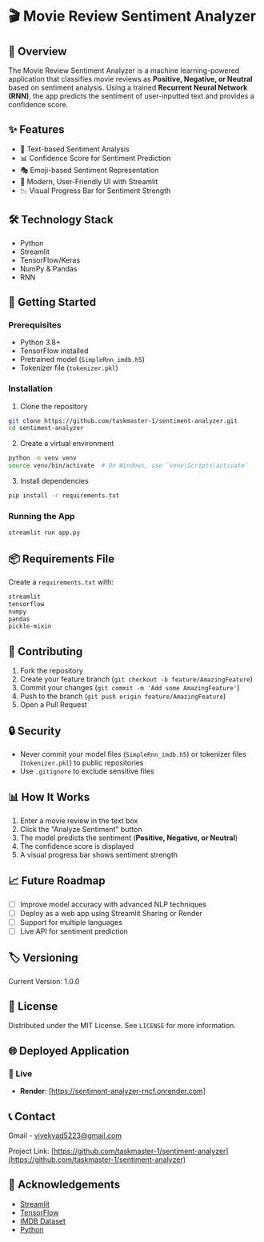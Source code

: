 # 🎬 Movie Review Sentiment Analyzer

## 📝 Overview

The Movie Review Sentiment Analyzer is a machine learning-powered application that classifies movie reviews as **Positive, Negative, or Neutral** based on sentiment analysis. Using a trained **Recurrent Neural Network (RNN)**, the app predicts the sentiment of user-inputted text and provides a confidence score.

## ✨ Features

- 📝 Text-based Sentiment Analysis
- 📊 Confidence Score for Sentiment Prediction
- 🎭 Emoji-based Sentiment Representation
- 🎨 Modern, User-Friendly UI with Streamlit
- 📉 Visual Progress Bar for Sentiment Strength

## 🛠 Technology Stack

- Python
- Streamlit
- TensorFlow/Keras
- NumPy & Pandas
- RNN

## 🚀 Getting Started

### Prerequisites

- Python 3.8+
- TensorFlow installed
- Pretrained model (`SimpleRnn_imdb.h5`)
- Tokenizer file (`tokenizer.pkl`)

### Installation

1. Clone the repository
```bash
git clone https://github.com/taskmaster-1/sentiment-analyzer.git
cd sentiment-analyzer
```

2. Create a virtual environment
```bash
python -m venv venv
source venv/bin/activate  # On Windows, use `venv\Scripts\activate`
```

3. Install dependencies
```bash
pip install -r requirements.txt
```

### Running the App

```bash
streamlit run app.py
```

## 📦 Requirements File

Create a `requirements.txt` with:
```txt
streamlit
tensorflow
numpy
pandas
pickle-mixin
```

## 🤝 Contributing

1. Fork the repository
2. Create your feature branch (`git checkout -b feature/AmazingFeature`)
3. Commit your changes (`git commit -m 'Add some AmazingFeature'`)
4. Push to the branch (`git push origin feature/AmazingFeature`)
5. Open a Pull Request

## 🔒 Security

- Never commit your model files (`SimpleRnn_imdb.h5`) or tokenizer files (`tokenizer.pkl`) to public repositories
- Use `.gitignore` to exclude sensitive files

## 📊 How It Works

1. Enter a movie review in the text box
2. Click the "Analyze Sentiment" button
3. The model predicts the sentiment (**Positive, Negative, or Neutral**)
4. The confidence score is displayed
5. A visual progress bar shows sentiment strength

## 📈 Future Roadmap

- [ ] Improve model accuracy with advanced NLP techniques
- [ ] Deploy as a web app using Streamlit Sharing or Render
- [ ] Support for multiple languages
- [ ] Live API for sentiment prediction

## 🏷️ Versioning

Current Version: 1.0.0

## 📄 License

Distributed under the MIT License. See `LICENSE` for more information.

## 🌐 Deployed Application

### 🔗 Live 
- **Render**: [https://sentiment-analyzer-rncf.onrender.com]

## 📞 Contact

Gmail - [vivekyad5223@gmail.com](mailto:vivekyad5223@gmail.com)

Project Link: [https://github.com/taskmaster-1/sentiment-analyzer](https://github.com/taskmaster-1/sentiment-analyzer)

## 🙏 Acknowledgements

- [Streamlit](https://streamlit.io/)
- [TensorFlow](https://www.tensorflow.org/)
- [IMDB Dataset](https://ai.stanford.edu/~amaas/data/sentiment/)
- [Python](https://www.python.org/)
